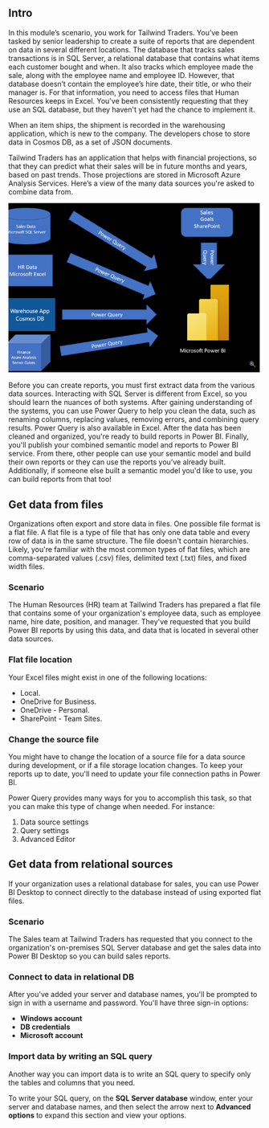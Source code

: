 ## Intro

In this module’s scenario, you work for Tailwind Traders. You’ve been tasked by senior leadership to create a suite of reports that are dependent on data in several different locations. The database that tracks sales transactions is in SQL Server, a relational database that contains what items each customer bought and when. It also tracks which employee made the sale, along with the employee name and employee ID. However, that database doesn’t contain the employee’s hire date, their title, or who their manager is. For that information, you need to access files that Human Resources keeps in Excel. You've been consistently requesting that they use an SQL database, but they haven't yet had the chance to implement it.

When an item ships, the shipment is recorded in the warehousing application, which is new to the company. The developers chose to store data in Cosmos DB, as a set of JSON documents.

Tailwind Traders has an application that helps with financial projections, so that they can predict what their sales will be in future months and years, based on past trends. Those projections are stored in Microsoft Azure Analysis Services. Here’s a view of the many data sources you're asked to combine data from.

![data-into-BI](image.png)

Before you can create reports, you must first extract data from the various data sources. Interacting with SQL Server is different from Excel, so you should learn the nuances of both systems. After gaining understanding of the systems, you can use Power Query to help you clean the data, such as renaming columns, replacing values, removing errors, and combining query results. Power Query is also available in Excel. After the data has been cleaned and organized, you're ready to build reports in Power BI. Finally, you'll publish your combined semantic model and reports to Power BI service. From there, other people can use your semantic model and build their own reports or they can use the reports you’ve already built. Additionally, if someone else built a semantic model you'd like to use, you can build reports from that too!

## Get data from files

Organizations often export and store data in files. One possible file format is a flat file. A flat file is a type of file that has only one data table and every row of data is in the same structure. The file doesn't contain hierarchies. Likely, you're familiar with the most common types of flat files, which are comma-separated values (.csv) files, delimited text (.txt) files, and fixed width files.

### Scenario

The Human Resources (HR) team at Tailwind Traders has prepared a flat file that contains some of your organization's employee data, such as employee name, hire date, position, and manager. They've requested that you build Power BI reports by using this data, and data that is located in several other data sources.

### Flat file location

Your Excel files might exist in one of the following locations:

- Local.
- OneDrive for Business.
- OneDrive - Personal.
- SharePoint - Team Sites.

### Change the source file

You might have to change the location of a source file for a data source during development, or if a file storage location changes. To keep your reports up to date, you'll need to update your file connection paths in Power BI.

Power Query provides many ways for you to accomplish this task, so that you can make this type of change when needed. For instance:

1. Data source settings
2. Query settings
3. Advanced Editor

## Get data from relational sources

If your organization uses a relational database for sales, you can use Power BI Desktop to connect directly to the database instead of using exported flat files.

### Scenario

The Sales team at Tailwind Traders has requested that you connect to the organization's on-premises SQL Server database and get the sales data into Power BI Desktop so you can build sales reports.

### Connect to data in relational DB

After you've added your server and database names, you'll be prompted to sign in with a username and password. You'll have three sign-in options:

- **Windows account**
- **DB credentials**
- **Microsoft account**

### Import data by writing an SQL query

Another way you can import data is to write an SQL query to specify only the tables and columns that you need.

To write your SQL query, on the **SQL Server database** window, enter your server and database names, and then select the arrow next to **Advanced options** to expand this section and view your options.

